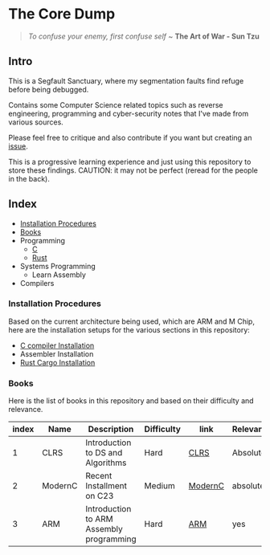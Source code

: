 # The Core Dump

> _To confuse your enemy, first confuse self_ ~ **The Art of War - Sun Tzu**

## Intro

This is a Segfault Sanctuary, where my segmentation faults find refuge before being debugged.

Contains some Computer Science related topics such as reverse engineering, programming and cyber-security notes that I've made from various sources.

Please feel free to critique and also contribute if you want but creating an [issue](https://github.com/bernie-haxx/The-Core-Dump/issues/).

This is a progressive learning experience and just using this repository to store these findings.
CAUTION: it may not be perfect (reread for the people in the back).

## Index

- [Installation Procedures](#installation-procedures)
- [Books](##Books)
- Programming
  - [C](/Programming/C)
  - [Rust](/Programming/Rust)
- Systems Programming
  - Learn Assembly
- Compilers

### Installation Procedures

Based on the current architecture being used, which are ARM and M Chip, here are the installation setups for the various sections in this repository:

- [C compiler Installation](/Programming/C/README.md#Installation)
- Assembler Installation
- [Rust Cargo Installation](/Programming/Rust/README.md#Installation)

### Books

Here is the list of books in this repository and based on their difficulty and relevance.

| index | Name    | Description                              | Difficulty | link                                                                                                                             | Relevance  |
| ----- | ------- | ---------------------------------------- | ---------- | -------------------------------------------------------------------------------------------------------------------------------- | ---------- |
| 1     | CLRS    | Introduction to DS and Algorithms        | Hard       | [CLRS](books/algorithms/Introduction.to.Algorithms.4th.Leiserson.Stein.Rivest.Cormen.MIT.Press.9780262046305.EBooksWorld.ir.pdf) | Absolutely |
| 2     | ModernC | Recent Installment on C23                | Medium     | [ModernC](books/programming/modernC.pdf)                                                                                         | absolutely |
| 3     | ARM     | Introduction to ARM Assembly programming | Hard       | [ARM](books/system%20programming/Introduction%20to%20Assembly%20Language%20Programming_%20From%20Soup%20to%20Nuts_.pdf)          | yes        |
